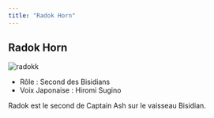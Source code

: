 ```yaml
---
title: "Radok Horn"
---
```


Radok Horn
----------

![radokk](/images/stories/saga/gundamage/persos/radokk.png)
- Rôle : Second des Bisidians  
- Voix Japonaise : Hiromi Sugino


Radok est le second de Captain Ash sur le vaisseau Bisidian.

